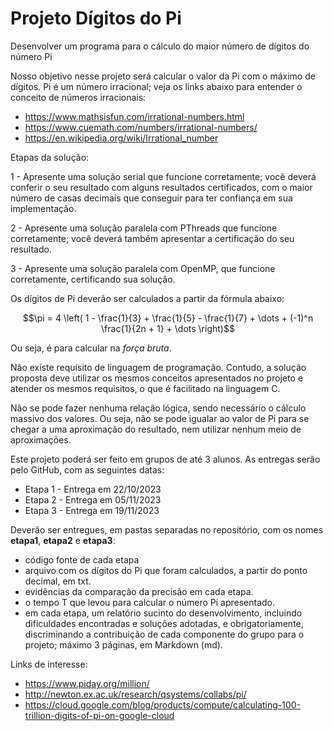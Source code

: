 # Projeto Dígitos do Pi

Desenvolver um programa para o cálculo do maior número de dígitos do número Pi

Nosso objetivo nesse projeto será calcular o valor da Pi com o máximo de dígitos.
Pi é um número irracional; veja os links abaixo para entender o conceito de números irracionais:

- https://www.mathsisfun.com/irrational-numbers.html
- https://www.cuemath.com/numbers/irrational-numbers/
- https://en.wikipedia.org/wiki/Irrational_number

Etapas da solução:

1 - Apresente uma solução serial que funcione corretamente; você deverá conferir o seu resultado com alguns resultados certificados, com o maior número de casas decimais que conseguir para ter confiança em sua implementação.

2 - Apresente uma solução paralela com PThreads que funcione corretamente; você deverá também apresentar a certificação do seu resultado.

3 - Apresente uma solução paralela com OpenMP, que funcione corretamente, certificando sua solução.

Os dígitos de Pi deverão ser calculados a partir da fórmula abaixo:

$$\pi = 4 \left( 1 - \frac{1}{3} + \frac{1}{5} - \frac{1}{7} + \dots + (-1)^n \frac{1}{2n + 1} + \dots \right)$$

Ou seja, é para calcular na _força bruta_.

Não existe requisito de linguagem de programação. Contudo, a solução proposta deve utilizar os mesmos conceitos apresentados no projeto e atender os mesmos requisitos, o que é facilitado na linguagem C.

Não se pode fazer nenhuma relação lógica, sendo necessário o cálculo massivo dos valores. Ou seja, não se pode igualar ao valor de Pi para se chegar a uma aproximação do resultado, nem utilizar nenhum meio de aproximações.

Este projeto poderá ser feito em grupos de até 3 alunos. As entregas serão pelo GitHub, com as seguintes datas:

* Etapa 1 - Entrega em 22/10/2023
* Etapa 2 - Entrega em 05/11/2023
* Etapa 3 - Entrega em 19/11/2023

Deverão ser entregues, em pastas separadas no repositório, com os nomes **etapa1**, **etapa2** e **etapa3**:

- código fonte de cada etapa
- arquivo com os dígitos do Pi que foram calculados, a partir do ponto decimal, em txt.
- evidências da comparação da precisão em cada etapa.
- o tempo T que levou para calcular o número Pi apresentado.
- em cada etapa, um relatório sucinto do desenvolvimento, incluindo dificuldades encontradas e soluções adotadas, e obrigatoriamente, discriminando a contribuição de cada componente do grupo para o projeto; máximo 3 páginas, em Markdown (md).

Links de interesse:

- https://www.piday.org/million/
- http://newton.ex.ac.uk/research/qsystems/collabs/pi/
- https://cloud.google.com/blog/products/compute/calculating-100-trillion-digits-of-pi-on-google-cloud

